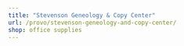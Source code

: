 ```yaml
---
title: "Stevenson Geneology & Copy Center"
url: /provo/stevenson-geneology-and-copy-center/
shop: office supplies
---
```

